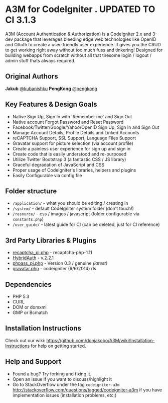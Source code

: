 A3M for CodeIgniter . UPDATED TO CI 3.1.3
===


A3M (Account Authentication & Authorization) is a CodeIgniter 2.x and 3-dev package that leverages bleeding edge web technologies
like OpenID and OAuth to create a user-friendly user experience. It gives you the CRUD to get working right away
without too much fuss and tinkering! Designed for building webapps from scratch without all that tiresome
login / logout / admin stuff thats always required.

## Original Authors

**Jakub** [@kubanishku](https://twitter.com/kubanishku/)
**PengKong** [@pengkong](https://github.com/pengkong)

## Key Features & Design Goals

* Native Sign Up, Sign In with 'Remember me' and Sign Out
* Native account Forgot Password and Reset Password
* Facebook/Twitter/Google/Yahoo/OpenID Sign Up, Sign In and Sign Out
* Manage Account Details, Profile Details and Linked Accounts
* reCAPTCHA Support, SSL Support, Language Files Support
* Gravatar support for picture selection (via account profile)
* Create a painless user experience for sign up and sign in
* Create code that is easily understood and re-purposed
* Utilize Twitter Bootstrap 3 (a fantastic CSS / JS library)
* Graceful degradation of JavaScript and CSS
* Proper usage of CodeIgniter's libraries, helpers and plugins
* Easily Configurable via config file

## Folder structure  

* `/application/` - what you should be editing / creating in
* `/system/` - default CodeIgniter system folder (don't touch!)
* `/resource/` - css / images / javascript (folder configurable via `constants.php`)
* `/user_guide/` - latest guide for CI (can be deleted, just for CI reference)

## 3rd Party Libraries & Plugins

* [recaptcha_pi.php](http://code.google.com/p/recaptcha/) - recaptcha-php-1.11
* [HybridAuth](https://github.com/hybridauth/hybridauth/) - v.2.2.1
* [phpass_pi.php](http://www.openwall.com/phpass/) - Version 0.3 / genuine _(latest)_
* [gravatar.php](https://github.com/rsmarshall/Codeigniter-Gravatar) - codeigniter (6/6/2014) rls

## Dependencies

* PHP 5.3
* CURL
* DOM or domxml
* GMP or Bcmatch

## Installation Instructions
Check out our wiki: https://github.com/donjakobo/A3M/wiki/Installation-Instructions
for help on getting started.

## Help and Support  
* Found a bug? Try forking and fixing it.
* Open an issue if you want to discuss/highlight it
* Go to StackOverflow under the tag `codeigniter-a3m` http://stackoverflow.com/questions/tagged/codeigniter-a3m if you have implementation issues (installation problems, etc;)
